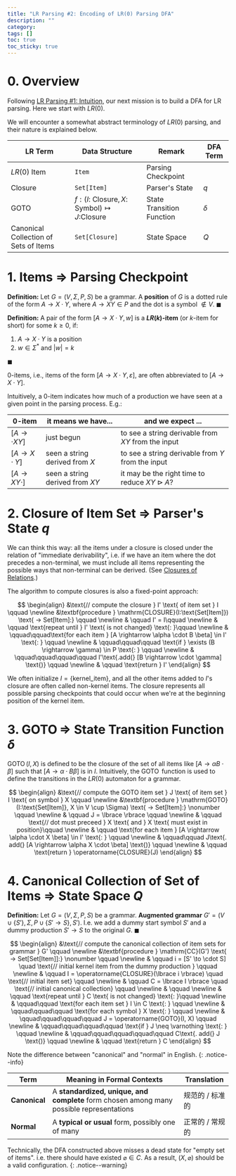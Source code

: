 ```yaml
---
title: "LR Parsing #2: Encoding of LR(0) Parsing DFA"
description: ""
category: 
tags: []
toc: true
toc_sticky: true
---
```


# 0. Overview

Following [LR Parsing #1: Intuition](/compiler/2025/07/17/lr-parsing-1-intuition), our next mission is to build a DFA for LR parsing. Here we start with $LR(0)$. 

We will encounter a somewhat abstract terminology of $LR(0)$ parsing, and their nature is explained below.

|LR Term                               |Data Structure         |Remark                                      |DFA Term                  |
|--------------------------------------|-----------------------|--------------------------------------------|--------------------------|
|$LR(0)$ Item                          | `Item`                | Parsing Checkpoint                         |                          |
|Closure                               | `Set[Item]`         | Parser's State                             | $q$                      |
|$\operatorname{GOTO}$                 | $f: (I\text{: Closure}, X\text{: Symbol}) \mapsto J\text{:Closure}$| State Transition Function                  | $\delta$                 |
|Canonical Collection of Sets of Items | `Set[Closure]`      | State Space                                | $Q$                      |


# 1. Items $\Rightarrow$ Parsing Checkpoint

**Definition:** Let $G=(V,\Sigma,P,S)$ be a grammar. A **position** of $G$ is a dotted rule of the form $A\to X \cdot Y$, where $A \to X Y \in P$ and the dot is a symbol $\not\in V$. $\blacksquare$

**Definition:** A pair of the form $[A\to X \cdot Y, w]$ is a **$LR(k)$-item** (or $k$-item for short) for some $k\geq0$, if:

1. $A \to X \cdot Y$ is a position
2. $w \in \Sigma^{\ast}$ and $\vert w \vert = k$

$\blacksquare$

$0$-items, i.e., items of the form $[A\to X \cdot Y,\varepsilon]$, are often abbreviated to $[A\to X \cdot Y]$.

Intuitively, a $0$-item indicates how much of a production we have seen at a given point in the parsing process. E.g.: 

|$0$-item|it means we have...|and we expect ...|
|--------|-------------------|-----------------|
|$[A\to \cdot XY]$| just begun        | to see a string derivable from $XY$ from the input|
|$[A\to X \cdot Y]$| seen a string derived from $X$| to see a string derivable from $Y$ from the input|
|$[A\to XY \cdot]$| seen a string derived from $XY$| it may be the right time to reduce $XY \rhd A$?|

# 2. Closure of Item Set $\Rightarrow$ Parser's State $q$

We can think this way: all the items under a closure is closed under the relation of "immediate derivability", i.e. if we have an item where the dot precedes a non-terminal, we must include all items representing the possible ways that non-terminal can be derived. (See [Closures of Relations](/math/2024/06/12/closure-math-closures-of-relations#closures-of-relations).)

The algorithm to compute closures is also a fixed-point approach:

$$
\begin{align}
&\text{// compute the closure } I' \text{ of item set } I \qquad \newline 
&\textbf{procedure } \mathrm{CLOSURE}(I:\text{Set[Item]}) \text{ -> Set[Item]:} \qquad \newline 
& \qquad I' = I\qquad \newline 
& \qquad \text{repeat until } I' \text{ is not changed} \text{: }\qquad \newline 
& \qquad\qquad\text{for each item } [A \rightarrow \alpha \cdot B \beta] \in I' \text{: } \qquad \newline  
& \qquad\qquad\qquad \text{if } \exists (B \rightarrow \gamma) \in P \text{: } \qquad \newline 
& \qquad\qquad\qquad\qquad I'\text{.add(} [B \rightarrow \cdot \gamma] \text{)} \qquad \newline 
& \qquad \text{return } I'
\end{align}
$$

We often initialize $I = \lbrace \text{kernel\_item} \rbrace$, and all the other items added to $I$'s closure are often called non-kernel items. The closure represents all possible parsing checkpoints that could occur when we're at the beginning position of the kernel item.

# 3. $\operatorname{GOTO} \Rightarrow$ State Transition Function $\delta$

$\operatorname{GOTO}(I,X)$ is defined to be the closure of the set of all items like $[A \rightarrow \alpha B \cdot \beta]$ such that $[A \rightarrow \alpha \cdot B \beta]$ is in $I$. Intuitively, the $\operatorname{GOTO}$ function is used to define the transitions in the $LR(0)$ automaton for a grammar.

$$
\begin{align}
&\text{// compute the GOTO item set } J \text{ of item set } I \text{ on symbol } X \qquad \newline 
&\textbf{procedure } \mathrm{GOTO}(I:\text{Set[Item]}, X \in V \cup \Sigma) \text{ -> Set[Item]:} \nonumber \qquad \newline 
& \qquad J = \lbrace \rbrace \qquad \newline
& \qquad \text{// dot must preceed } X \text{ and } X \text{ must exist in position}\qquad \newline 
& \qquad \text{for each item } [A \rightarrow \alpha \cdot X \beta] \in I' \text{: } \qquad \newline 
& \qquad\qquad J\text{. add(} [A \rightarrow \alpha X \cdot \beta] \text{)} \qquad \newline 
& \qquad \text{return } \operatorname{CLOSURE}(J)
\end{align}
$$

# 4. Canonical Collection of Set of Items $\Rightarrow$ State Space $Q$

**Definition:** Let $G=(V,\Sigma,P,S)$ be a grammar. **Augmented grammar** $G' = (V \cup \lbrace S' \rbrace, \Sigma, P \cup \lbrace S' \to S \rbrace, S')$. I.e. we add a dummy start symbol $S'$ and a dummy production $S' \to S$ to the original $G$. $\blacksquare$

$$
\begin{align}
&\text{// compute the canonical collection of item sets for grammar } G' \qquad \newline 
&\textbf{procedure } \mathrm{CC}(G') \text{ -> Set[Set[Item]]:} \nonumber \qquad \newline
& \qquad i = [S' \to \cdot S] \quad \text{// initial kernel item from the dummy production } \qquad \newline
& \qquad I = \operatorname{CLOSURE}(\lbrace i \rbrace) \quad \text{// initial item set} \qquad \newline
& \qquad C = \lbrace I \rbrace \quad \text{// initial canonical collection} \qquad \newline
& \qquad \newline
& \qquad \text{repeat until } C \text{ is not changed} \text{: }\qquad \newline 
& \qquad\qquad \text{for each item set } I \in C \text{: } \qquad \newline  
& \qquad\qquad\qquad \text{for each symbol } X \text{: } \qquad \newline
& \qquad\qquad\qquad\qquad J = \operatorname{GOTO}(I, X) \qquad \newline
& \qquad\qquad\qquad\qquad \text{if } J \neq \varnothing \text{: } \qquad \newline 
& \qquad\qquad\qquad\qquad\qquad C\text{. add(} J \text{)} \qquad \newline 
& \qquad \text{return } C
\end{align}
$$

Note the difference between "canonical" and "normal" in English.
{: .notice--info}

|Term|Meaning in Formal Contexts|Translation|
|---|---|---|
|**Canonical**|A **standardized, unique, and complete** form chosen among many possible representations|规范的 / 标准的|
|**Normal**|A **typical or usual** form, possibly one of many|正常的 / 常规的|

Technically, the DFA constructed above misses a dead state for "empty set of items". i.e. there should have existed $\varnothing \in C$. As a result, $(X, \varnothing)$ should be a valid configuration.
{: .notice--warning}